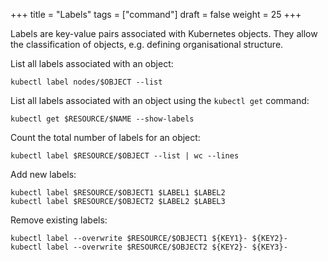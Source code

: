 +++
title = "Labels"
tags = ["command"]
draft = false
weight = 25
+++

Labels are key-value pairs associated with Kubernetes objects. They allow the classification of objects, e.g. defining organisational structure.

List all labels associated with an object:

```shell
kubectl label nodes/$OBJECT --list
```

List all labels associated with an object using the `kubectl get` command:

```shell
kubectl get $RESOURCE/$NAME --show-labels
```

Count the total number of labels for an object:

```shell
kubectl label $RESOURCE/$OBJECT --list | wc --lines
```

Add new labels:

```shell
kubectl label $RESOURCE/$OBJECT1 $LABEL1 $LABEL2
kubectl label $RESOURCE/$OBJECT2 $LABEL2 $LABEL3
```

Remove existing labels:

```shell
kubectl label --overwrite $RESOURCE/$OBJECT1 ${KEY1}- ${KEY2}-
kubectl label --overwrite $RESOURCE/$OBJECT2 ${KEY2}- ${KEY3}-
```
